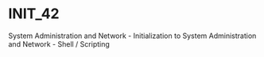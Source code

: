 # INIT_42
System Administration and Network - Initialization to System Administration and Network - Shell / Scripting
